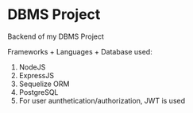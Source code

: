 # DBMS Project

Backend of my DBMS Project

Frameworks + Languages + Database used:
1. NodeJS
2. ExpressJS
3. Sequelize ORM
4. PostgreSQL
5. For user aunthetication/authorization, JWT is used